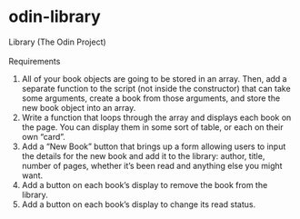# odin-library
Library (The Odin Project)<br><br>
Requirements
1. All of your book objects are going to be stored in an array. Then, add a separate function to the script (not inside the constructor) that can take some arguments, create a book from those arguments, and store the new book object into an array.<br>
2. Write a function that loops through the array and displays each book on the page. You can display them in some sort of table, or each on their own “card”.<br>
3. Add a “New Book” button that brings up a form allowing users to input the details for the new book and add it to the library: author, title, number of pages, whether it’s been read and anything else you might want.<br>
4. Add a button on each book’s display to remove the book from the library.<br>
5. Add a button on each book’s display to change its read status. <br>